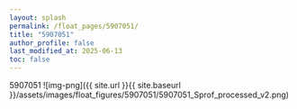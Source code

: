 ```yaml
---
layout: splash
permalink: /float_pages/5907051/
title: "5907051"
author_profile: false
last_modified_at: 2025-06-13
toc: false
---
```

 
5907051
![img-png]({{ site.url }}{{ site.baseurl }}/assets/images/float_figures/5907051/5907051_Sprof_processed_v2.png)